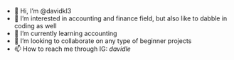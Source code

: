 - 👋 Hi, I’m @davidkl3
- 👀 I’m interested in accounting and finance field, but also like to dabble in coding as well
- 🌱 I’m currently learning accounting 
- 💞️ I’m looking to collaborate on any type of beginner projects
- 📫 How to reach me through IG: _davidle_

<!---
davidkl3/davidkl3 is a ✨ special ✨ repository because its `README.md` (this file) appears on your GitHub profile.
You can click the Preview link to take a look at your changes.
--->
